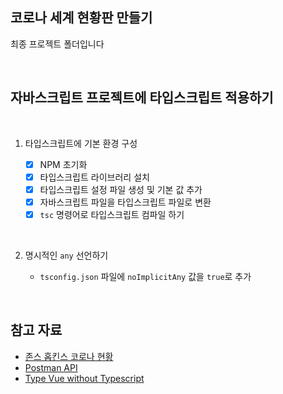 ## 코로나 세계 현황판 만들기

최종 프로젝트 폴더입니다

<BR>

## 자바스크립트 프로젝트에 타입스크립트 적용하기

<BR>

1. 타입스크립트에 기본 환경 구성

   - [x] NPM 초기화
   - [x] 타입스크립트 라이브러리 설치
   - [x] 타입스크립트 설정 파일 생성 및 기본 값 추가
   - [x] 자바스크립트 파일을 타입스크립트 파일로 변환
   - [x] `tsc` 명령어로 타입스크립트 컴파일 하기

<BR>

2. 명시적인 `any` 선언하기

   - `tsconfig.json` 파일에 `noImplicitAny` 값을 `true`로 추가

<br>

## 참고 자료

- [존스 홉킨스 코로나 현황](https://www.arcgis.com/apps/opsdashboard/index.html#/bda7594740fd40299423467b48e9ecf6)
- [Postman API](https://documenter.getpostman.com/view/10808728/SzS8rjbc?version=latest#27454960-ea1c-4b91-a0b6-0468bb4e6712)
- [Type Vue without Typescript](https://blog.usejournal.com/type-vue-without-typescript-b2b49210f0b)
